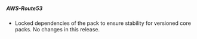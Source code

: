 ##### AWS-Route53

- Locked dependencies of the pack to ensure stability for versioned core packs. No changes in this release.
